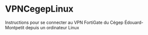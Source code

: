 # VPNCegepLinux
Instructions pour se connecter au VPN FortiGate du Cégep Édouard-Montpetit depuis un ordinateur Linux
